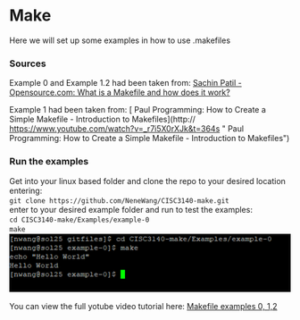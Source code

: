 # Make
Here we will set up some examples in how to use .makefiles


### Sources
Example 0 and Example 1.2 had been taken from:
[Sachin Patil - Opensource.com: What is a Makefile and how does it work?](https://opensource.com/article/18/8/what-how-makefile "Sachin Patil - Opensource.com: What is a Makefile and how does it work?")
 

Example 1 had been taken from:
[ Paul Programming: How to Create a Simple Makefile - Introduction to Makefiles](http:// https://www.youtube.com/watch?v=_r7i5X0rXJk&t=364s " Paul Programming: How to Create a Simple Makefile - Introduction to Makefiles")

### Run the examples
Get into your linux based folder and clone the repo to your desired location entering: <br>
`git clone https://github.com/NeneWang/CISC3140-make.git`
<br>
enter to your desired example folder and run to test the examples:<br>
`cd CISC3140-make/Examples/example-0`<br>
`make`<br>
[![How to run examples](https://github.com/NeneWang/CISC3140-make/blob/main/Assets/how%20to%20run%20examples.PNG?raw=true "How to run examples")](https://github.com/NeneWang/CISC3140-make/blob/main/Assets/how%20to%20run%20examples.PNG?raw=true "How to run examples")

You can view the full yotube video tutorial here:
[Makefile examples 0, 1,2](https://www.youtube.com/watch?v=klyg3IxCjFY "Makefile examples 0, 1, 2")

